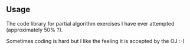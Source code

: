 ## Usage

The code library for partial algorithm exercises I have ever attempted (approximately 50% ?). 

Sometimes coding is hard but I like the feeling it is accepted by the OJ :-)

